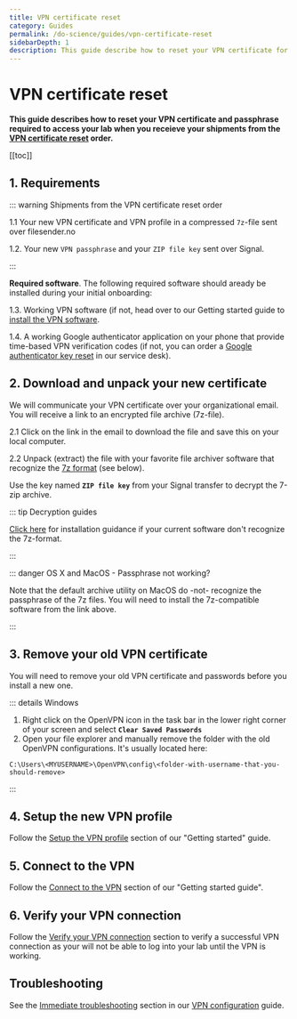 ```yaml
---
title: VPN certificate reset
category: Guides
permalink: /do-science/guides/vpn-certificate-reset
sidebarDepth: 1
description: This guide describe how to reset your VPN certificate for HUNT Cloud.
---
```


# VPN certificate reset

**This guide describes how to reset your VPN certificate and passphrase required to access your lab when you receieve your shipments from the [VPN certificate reset](/do-science/service-desk/#vpn-certificate-reset) order.**

[[toc]]

## 1. Requirements

::: warning Shipments from the VPN certificate reset order 

1.1 Your new VPN certificate and VPN profile in a compressed `7z`-file sent over filesender.no

1.2. Your new `VPN passphrase` and your `ZIP file key` sent over Signal.

:::

**Required software**. The following required software should aready be installed during your initial onboarding: 

1.3. Working VPN software (if not, head over to our Getting started guide to [install the VPN software](/do-science/getting-started/configure-vpn/#_2-1-install-the-vpn-software).

1.4. A working Google authenticator application on your phone that provide time-based VPN verification codes (if not, you can order a [Google authenticator key reset](/do-science/service-desk/#google-authenticator-key-reset) in our service desk).

## 2. Download and unpack your new certificate

We will communicate your VPN certificate over your organizational email. You will receive a link to an encrypted file archive (7z-file).

2.1 Click on the link in the email to download the file and save this on your local computer.

2.2 Unpack (extract) the file with your favorite file archiver software that recognize the [7z format](/do-science/tools/transfer/7z/) (see below).

Use the key named **`ZIP file key`** from your Signal transfer to decrypt the 7-zip archive.

::: tip Decryption guides

[Click here](/do-science/tools/transfer/7z/#install-7z-on-your-local-computer) for installation guidance if your current software don't recognize the 7z-format.

:::

::: danger OS X and MacOS - Passphrase not working?

Note that the default archive utility on MacOS do -not- recognize the passphrase of the 7z files. You will need to install the 7z-compatible software from the link above.

:::


## 3. Remove your old VPN certificate

You will need to remove your old VPN certificate and passwords before you install a new one. 

::: details Windows 

1. Right click on the OpenVPN icon in the task bar in the lower right corner of your screen and select **`Clear Saved Passwords`** 
2. Open your file explorer and manually remove the folder with the old OpenVPN configurations. It's usually located here: 

```
C:\Users\<MYUSERNAME>\OpenVPN\config\<folder-with-username-that-you-should-remove>
```

:::

## 4. Setup the new VPN profile

Follow the [Setup the VPN profile](/do-science/getting-started/configure-vpn/#_2-2-setup-the-vpn-profile) section of our "Getting started" guide. 

## 5. Connect to the VPN

Follow the [Connect to the VPN](/do-science/getting-started/configure-vpn/#_2-3-connect-to-the-vpn) section of our "Getting started guide". 

## 6. Verify your VPN connection

Follow the [Verify your VPN connection](/do-science/getting-started/configure-vpn/#_2-4-verify-your-vpn-connection) section to verify a successful VPN connection as your will not be able to log into your lab until the VPN is working.

## Troubleshooting

See the [Immediate troubleshooting](/do-science/getting-started/configure-vpn/#immediate-troubleshooting) section in our [VPN configuration](/do-science/getting-started/configure-vpn/#_2-1-install-the-vpn-software) guide. 


